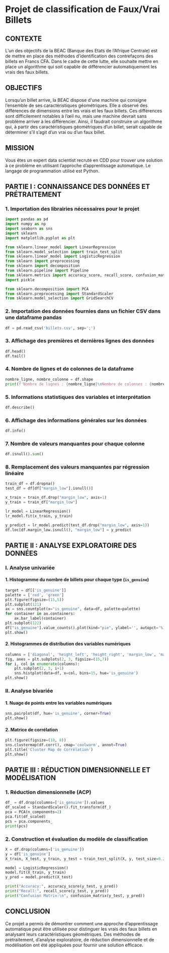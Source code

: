 # Projet de classification de Faux/Vrai Billets

## CONTEXTE
L’un des objectifs de la BEAC (Banque des Etats de l’Afrique Centrale) est de mettre en place des méthodes d’identification des contrefaçons des billets en Francs CFA. Dans le cadre de cette lutte, elle souhaite mettre en place un algorithme qui soit capable de différencier automatiquement les vrais des faux billets.

## OBJECTIFS
Lorsqu’un billet arrive, la BEAC dispose d'une machine qui consigne l’ensemble de ses caractéristiques géométriques. Elle a observé des différences de dimensions entre les vrais et les faux billets. Ces différences sont difficilement notables à l’œil nu, mais une machine devrait sans problème arriver à les différencier.
Ainsi, il faudrait construire un algorithme qui, à partir des caractéristiques géométriques d’un billet, serait capable de déterminer s’il s’agit d’un vrai ou d’un faux billet.

## MISSION
Vous êtes un expert data scientist recruté en CDD pour trouver une solution à ce problème en utilisant l’approche d’apprentissage automatique. Le langage de programmation utilisé est Python.

## PARTIE I : CONNAISSANCE DES DONNÉES ET PRÉTRAITEMENT
### 1. Importation des librairies nécessaires pour le projet
```python
import pandas as pd
import numpy as np
import seaborn as sns
import sklearn
import matplotlib.pyplot as plt

from sklearn.linear_model import LinearRegression
from sklearn.model_selection import train_test_split
from sklearn.linear_model import LogisticRegression
from sklearn import preprocessing
from sklearn import decomposition
from sklearn.pipeline import Pipeline
from sklearn.metrics import accuracy_score, recall_score, confusion_matrix
import pickle

from sklearn.decomposition import PCA
from sklearn.preprocessing import StandardScaler
from sklearn.model_selection import GridSearchCV
```

### 2. Importation des données fournies dans un fichier CSV dans une dataframe pandas
```python
df = pd.read_csv('billets.csv', sep=';')
```

### 3. Affichage des premières et dernières lignes des données
```python
df.head()
df.tail()
```

### 4. Nombre de lignes et de colonnes de la dataframe
```python
nombre_ligne, nombre_colonne = df.shape
print(f'Nombre de lignes : {nombre_ligne}\nNombre de colonnes : {nombre_colonne}')
```

### 5. Informations statistiques des variables et interprétation
```python
df.describe()
```

### 6. Affichage des informations générales sur les données
```python
df.info()
```

### 7. Nombre de valeurs manquantes pour chaque colonne
```python
df.isnull().sum()
```

### 8. Remplacement des valeurs manquantes par régression linéaire
```python
train_df = df.dropna()
test_df = df[df["margin_low"].isnull()]

x_train = train_df.drop("margin_low", axis=1)
y_train = train_df["margin_low"]

lr_model = LinearRegression()
lr_model.fit(x_train, y_train)

y_predict = lr_model.predict(test_df.drop("margin_low", axis=1))
df.loc[df.margin_low.isnull(), "margin_low"] = y_predict
```

## PARTIE II : ANALYSE EXPLORATOIRE DES DONNÉES
### I. Analyse univariée

#### 1. Histogramme du nombre de billets pour chaque type (`is_genuine`)
```python
target = df[['is_genuine']]
palette = ['red', 'green']
plt.figure(figsize=(15,5))
plt.subplot(121)
ax = sns.countplot(x="is_genuine", data=df, palette=palette)
for container in ax.containers:
    ax.bar_label(container)
plt.subplot(122)
df["is_genuine"].value_counts().plot(kind="pie", ylabel='', autopct='%1.0f%%', colors=['green', 'red'])
plt.show()
```

#### 2. Histogrammes de distribution des variables numériques
```python
columns = ['diagonal', 'height_left', 'height_right', 'margin_low', 'margin_up', 'length']
fig, axes = plt.subplots(2, 3, figsize=(15,7))
for i, col in enumerate(columns):
    plt.subplot(2, 3, i+1)
    sns.histplot(data=df, x=col, bins=15, hue='is_genuine')
plt.show()
```

### II. Analyse bivariée
#### 1. Nuage de points entre les variables numériques
```python
sns.pairplot(df, hue='is_genuine', corner=True)
plt.show()
```

#### 2. Matrice de corrélation
```python
plt.figure(figsize=(10, 8))
sns.clustermap(df.corr(), cmap='coolwarm', annot=True)
plt.title('Cluster Map de Corrélation')
plt.show()
```

## PARTIE III : RÉDUCTION DIMENSIONNELLE ET MODÉLISATION

### 1. Réduction dimensionnelle (ACP)
```python
df_ = df.drop(columns=['is_genuine']).values
df_scaled = StandardScaler().fit_transform(df_)
pca = PCA(n_components=2)
pca.fit(df_scaled)
pcs = pca.components_
print(pcs)
```

### 2. Construction et évaluation du modèle de classification
```python
X = df.drop(columns=['is_genuine'])
y = df['is_genuine']
X_train, X_test, y_train, y_test = train_test_split(X, y, test_size=0.2, random_state=42)

model = LogisticRegression()
model.fit(X_train, y_train)
y_pred = model.predict(X_test)

print("Accuracy:", accuracy_score(y_test, y_pred))
print("Recall:", recall_score(y_test, y_pred))
print("Confusion Matrix:\n", confusion_matrix(y_test, y_pred))
```

## CONCLUSION
Ce projet a permis de démontrer comment une approche d’apprentissage automatique peut être utilisée pour distinguer les vrais des faux billets en analysant leurs caractéristiques géométriques. Des méthodes de prétraitement, d’analyse exploratoire, de réduction dimensionnelle et de modélisation ont été appliquées pour fournir une solution efficace.


